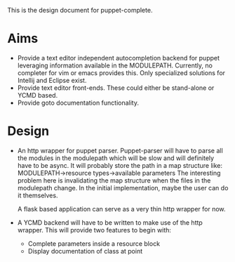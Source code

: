 This is the design document for puppet-complete.

# Aims

- Provide a text editor independent autocompletion backend for puppet leveraging
  information available in the MODULEPATH. Currently, no completer for vim or
  emacs provides this. Only specialized solutions for Intellij and Eclipse
  exist.
- Provide text editor front-ends. These could either be stand-alone or YCMD based.
- Provide goto documentation functionality.

# Design

- An http wrapper for puppet parser. Puppet-parser will have to parse all the
  modules in the modulepath which will be slow and will definitely have to be
  async.
  It will probably store the path in a map structure like:
  MODULEPATH->resource types->available parameters
  The interesting problem here is invalidating the map structure when the files
  in the modulepath change.
  In the initial implementation, maybe the user can do it themselves.
  
  A flask based application can serve as a very thin http wrapper for now.
  
- A YCMD backend will have to be written to make use of the http wrapper. This
  will provide two features to begin with:
  
  - Complete parameters inside a resource block
  - Display documentation of class at point
